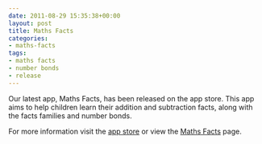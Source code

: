 ```yaml
---
date: 2011-08-29 15:35:38+00:00
layout: post
title: Maths Facts
categories:
- maths-facts
tags:
- maths facts
- number bonds
- release
---
```


Our latest app, Maths Facts, has been released on the app store. This app aims to help children learn their addition and subtraction facts, along with the facts families and number bonds.

For more information visit the [app store](http://itunes.apple.com/gb/app/maths-facts/id459281769?ls=1&mt=8) or view the [Maths Facts](http://www.cloudpebbles.com/apps/maths-facts/) page.
